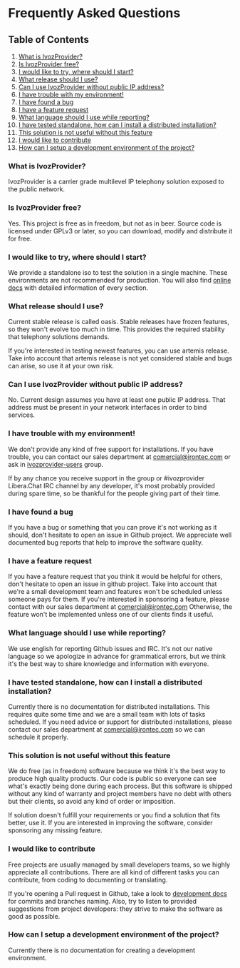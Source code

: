 # Frequently Asked Questions

## Table of Contents
1. [What is IvozProvider?](#what-is-ivozprovider)
2. [Is IvozProvider free?](#is-ivozprovider-free)
3. [I would like to try, where should I start?](#i-would-like-to-try-where-should-i-start)
4. [What release should I use?](#what-release-should-i-use)
5. [Can I use IvozProvider without public IP address?](#can-i-use-ivozprovider-without-public-ip-address)
6. [I have trouble with my environment!](#i-have-a-trouble-with-my-environment)
7. [I have found a bug](#i-have-found-a-bug)
8. [I have a feature request](#i-have-a-feature-request)
9. [What language should I use while reporting?](#what-language-should-i-use-while-reporting)
10. [I have tested standalone, how can I install a distributed installation?](#i-have-tested-standalone-how-can-i-install-a-distributed-installation)
11. [This solution is not useful without this feature](#this-solution-is-not-useful-without-this-feature)
12. [I would like to contribute](#i-would-like-to-contribute)
13. [How can I setup a development environment of the project?](#how-can-i-setup-a-development-environment-of-the-project)

### What is IvozProvider?

IvozProvider is a carrier grade multilevel IP telephony solution exposed to the public network.

### Is IvozProvider free?

Yes. This project is free as in freedom, but not as in beer.
Source code is licensed under GPLv3 or later, so you can download, modify and distribute it for free.

### I would like to try, where should I start?

We provide a standalone iso to test the solution in a single machine. These environments are not
recommended for production. You will also find [online docs](https://irontec.github.io/ivozprovider/en/artemis/)
with detailed information of every section.

### What release should I use?

Current stable release is called oasis. Stable releases have frozen features, so they won't evolve too much in time.
This provides the required stability that telephony solutions demands.

If you're interested in testing newest features, you can use artemis release. Take into account that artemis release is
not yet considered stable and bugs can arise, so use it at your own risk.

### Can I use IvozProvider without public IP address?

No. Current design assumes you have at least one public IP address.
That address must be present in your network interfaces in order to bind services.

### I have trouble with my environment!

We don't provide any kind of free support for installations. If you have trouble, you can contact our sales department
at comercial@irontec.com or ask in [ivozprovider-users](https://groups.google.com/forum/#!forum/ivozprovider-users) group.

If by any chance you receive support in the group or #ivozprovider Libera.Chat IRC channel by any developer, it's most
probably provided during spare time, so be thankful for the people giving part of their time.

### I have found a bug

If you have a bug or something that you can prove it's not working as it should, don't hesitate to open an issue
in Github project. We appreciate well documented bug reports that help to improve the software quality.

### I have a feature request

If you have a feature request that you think it would be helpful for others, don't hesitate to open an issue in github
project. Take into account that we're a small development team and features won't be scheduled unless someone pays
for them. If you're interested in sponsoring a feature, please contact with our sales department at comercial@irontec.com
Otherwise, the feature won't be implemented unless one of our clients finds it useful.

### What language should I use while reporting?

We use english for reporting Github issues and IRC. It's not our native language so we apologize in advance for
grammatical errors, but we think it's the best way to share knowledge and information with everyone.

### I have tested standalone, how can I install a distributed installation?

Currently there is no documentation for distributed installations. This requires quite some time and we are a small team with
lots of tasks scheduled. If you need advice or support for distributed installations, please contact our sales department at
comercial@irontec.com so we can schedule it properly.

### This solution is not useful without this feature

We do free (as in freedom) software because we think it's the best way to produce high quality products. Our code is
public so everyone can see what's exactly being done during each process. But this software is shipped without any kind
of warranty and project members have no debt with others but their clients, so avoid any kind of order or imposition.

If solution doesn't fulfill your requirements or you find a solution that fits better, use it. If you are
interested in improving the software, consider sponsoring any missing feature.

### I would like to contribute

Free projects are usually managed by small developers teams, so we highly appreciate all contributions. There are all
kind of different tasks you can contribute, from coding to documenting or translating.

If you're opening a Pull request in Github, take a look to [development docs](https://github.com/irontec/ivozprovider/tree/bleeding/doc/dev/en)
for commits and branches naming. Also, try to listen to provided suggestions from project developers: they strive to
make the software as good as possible.

### How can I setup a development environment of the project?

Currently there is no documentation for creating a development environment.



